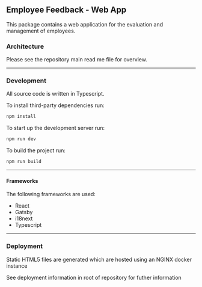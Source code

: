 ## Employee Feedback - Web App

This package contains a web application for the evaluation and management of employees.

### Architecture

Please see the repository main read me file for overview.

---

### Development

All source code is written in Typescript.

To install third-party dependencies run:

```bash
npm install
```

To start up the development server run:

```bash
npm run dev
```

To build the project run:

```bash
npm run build
```

---

#### Frameworks

The following frameworks are used:

- React
- Gatsby
- i18next
- Typescript

---

### Deployment

Static HTML5 files are generated which are hosted using an NGINX docker instance

See deployment information in root of repository for futher information
